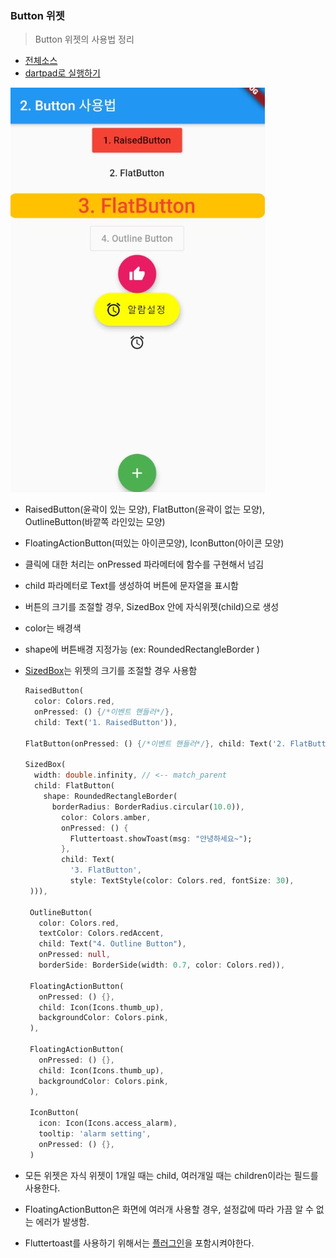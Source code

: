 ### Button 위젯 
> Button 위젯의 사용법 정리

- [전체소스](../../lib/basic/ButtonExample.dart)
- [dartpad로 실행하기](https://dartpad.dev/d913fb213b165af576cae7b47fbd07a2?null_safety=true)


![](../images/ButtonExample.jpg)

- RaisedButton(윤곽이 있는 모양), FlatButton(윤곽이 없는 모양), OutlineButton(바깥쪽 라인있는 모양)
- FloatingActionButton(떠있는 아이콘모양), IconButton(아이콘 모양)
- 클릭에 대한 처리는 onPressed 파라메터에 함수를 구현해서 넘김
- child 파라메터로 Text를 생성하여 버튼에 문자열을 표시함 
- 버튼의 크기를 조절할 경우, SizedBox 안에 자식위젯(child)으로 생성
- color는 배경색
- shape에 버튼배경 지정가능 (ex: RoundedRectangleBorder )
- [SizedBox](https://api.flutter.dev/flutter/widgets/SizedBox-class.html)는 위젯의 크기를 조절할 경우 사용함
    ~~~dart
    RaisedButton(
      color: Colors.red,
      onPressed: () {/*이벤트 핸들러*/},
      child: Text('1. RaisedButton')),
    
    FlatButton(onPressed: () {/*이벤트 핸들러*/}, child: Text('2. FlatButton')),
  
    SizedBox(
      width: double.infinity, // <-- match_parent
      child: FlatButton(
        shape: RoundedRectangleBorder(
          borderRadius: BorderRadius.circular(10.0)),
            color: Colors.amber,
            onPressed: () {
              Fluttertoast.showToast(msg: "안녕하세요~");
            },
            child: Text(
              '3. FlatButton',
              style: TextStyle(color: Colors.red, fontSize: 30),
     ))),
     
     OutlineButton(
       color: Colors.red,
       textColor: Colors.redAccent,
       child: Text("4. Outline Button"),
       onPressed: null,
       borderSide: BorderSide(width: 0.7, color: Colors.red)), 

     FloatingActionButton(
       onPressed: () {},
       child: Icon(Icons.thumb_up),
       backgroundColor: Colors.pink,
     ),

     FloatingActionButton(
       onPressed: () {},
       child: Icon(Icons.thumb_up),
       backgroundColor: Colors.pink,
     ),
     
     IconButton(
       icon: Icon(Icons.access_alarm),
       tooltip: 'alarm setting',
       onPressed: () {},
     )  
    ~~~

- 모든 위젯은 자식 위젯이 1개일 때는 child, 여러개일 때는 children이라는 필드를 사용한다. 
- FloatingActionButton은 화면에 여러개 사용할 경우, 설정값에 따라 가끔 알 수 없는 에러가 발생함. 
- Fluttertoast를 사용하기 위해서는 [플러그인](https://pub.dev/packages/fluttertoast)을 포함시켜야한다.

